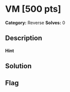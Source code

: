 # VM [500 pts]

**Category:** Reverse
**Solves:** 0

## Description
>

#### Hint 

## Solution

## Flag

